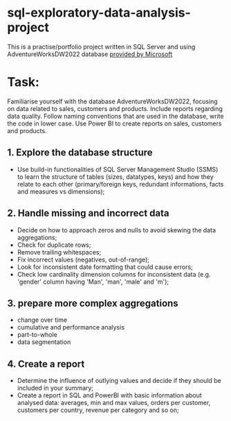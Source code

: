 # sql-exploratory-data-analysis-project
 This is a practise/portfolio project written in SQL Server and using AdventureWorksDW2022 database [provided by Microsoft](https://learn.microsoft.com/en-us/sql/samples/adventureworks-install-configure?view=sql-server-ver16&tabs=ssms.)

# Task:
Familiarise yourself with the database AdventureWorksDW2022, focusing on data related to sales, customers and products. Include reports regarding data quality. Follow naming conventions that are used in the database, write the code in lower case. Use Power BI to create reports on sales, customers and products.
## 1. Explore the database structure
- Use build-in functionalities of SQL Server Management Studio (SSMS) to learn the structure of tables (sizes, datatypes, keys) and how they relate to each other (primary/foreign keys, redundant informations, facts and measures vs dimensions);
## 2. Handle missing and incorrect data
- Decide on how to approach zeros and nulls to avoid skewing the data aggregations;
- Check for duplicate rows;
- Remove trailing whitespaces;
- Fix incorrect values (negatives, out-of-range);
- Look for inconsistent date formatting that could cause errors;
- Check low cardinality dimension columns for inconsistent data (e.g. 'gender' column having 'Man', 'man', 'male' and 'm');
## 3. prepare more complex aggregations
- change over time
- cumulative and performance analysis
- part-to-whole
- data segmentation
## 4. Create a report
- Determine the influence of outlying values and decide if they should be included in your summary;
- Create a report in SQL and PowerBI with basic information about analysed data: averages, min and max values, orders per customer, customers per country, revenue per category and so on;

